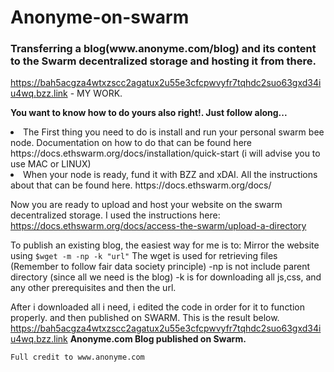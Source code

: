 # Anonyme-on-swarm
<h3>Transferring a blog(www.anonyme.com/blog) and its content to the Swarm decentralized storage and hosting it from there.</h3>

https://bah5acgza4wtxzscc2agatux2u55e3cfcpwvyfr7tqhdc2suo63gxd34iu4wq.bzz.link - MY WORK.

**You want to know how to do yours also right!. Just follow along...**

  <li>The First thing you need to do is install and run your personal swarm bee node.
    Documentation on how to do that can be found here https://docs.ethswarm.org/docs/installation/quick-start (i will advise you to use MAC or LINUX)
  <li> When your node is ready, fund it with BZZ and xDAI. All the instructions about that can be found here. https://docs.ethswarm.org/docs/

Now you are ready to upload and host your website on the swarm decentralized storage. I used the instructions here: https://docs.ethswarm.org/docs/access-the-swarm/upload-a-directory

To publish an existing blog, the easiest way for me is to:
    Mirror the website using 
    ```
    $wget -m -np -k "url"
    ```
    The wget is used for retrieving files (Remember to follow fair data society principle)
    -np is not include parent directory (since all we need is the blog)
    -k is for downloading all js,css, and any other prerequisites
    and then the url.
    
  After i downloaded all i need, i edited the code in order for it to function properly.
    and then published on SWARM. This is the result below.
    https://bah5acgza4wtxzscc2agatux2u55e3cfcpwvyfr7tqhdc2suo63gxd34iu4wq.bzz.link
    **Anonyme.com Blog published on Swarm.**
    
    Full credit to www.anonyme.com 
